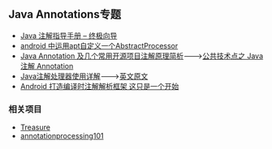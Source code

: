 Java Annotations专题
---

* [Java 注解指导手册 – 终极向导](http://www.importnew.com/14227.html)
* [android 中运用apt自定义一个AbstractProcessor](http://yzx41099298.github.io/2015/03/26/apt/)
* [Java Annotation 及几个常用开源项目注解原理简析](http://www.trinea.cn/android/java-annotation-android-open-source-analysis/)--->[公共技术点之 Java 注解 Annotation](http://a.codekk.com/detail/Android/Trinea/%E5%85%AC%E5%85%B1%E6%8A%80%E6%9C%AF%E7%82%B9%E4%B9%8B%20Java%20%E6%B3%A8%E8%A7%A3%20Annotation)
* [Java注解处理器使用详解](http://www.codeceo.com/article/java-annotation-processor.html)--->[英文原文](http://hannesdorfmann.com/annotation-processing/annotationprocessing101/)
* [Android 打造编译时注解解析框架 这只是一个开始](http://blog.csdn.net/lmj623565791/article/details/43452969)


### 相关项目
* [Treasure](https://github.com/baoyongzhang/Treasure)
* [annotationprocessing101](https://github.com/sockeqwe/annotationprocessing101)
